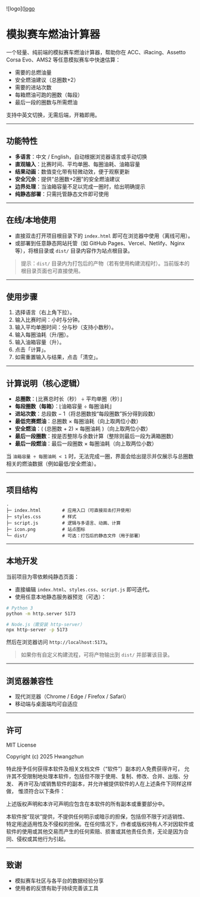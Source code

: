 ![logo]([logo](https://cdn.jsdelivr.net/gh/hwangzhun/Sim-Racing-Fuel-Calculator@main/icon.png "logo")

# 模拟赛车燃油计算器

一个轻量、纯前端的模拟赛车燃油计算器，帮助你在 ACC、iRacing、Assetto Corsa Evo、AMS2 等任意模拟赛车中快速估算：
- 需要的总燃油量
- 安全燃油建议（总圈数+2）
- 需要的进站次数
- 每箱燃油可跑的圈数（每段）
- 最后一段的圈数与所需燃油

支持中英文切换，无需后端，开箱即用。

---

## 功能特性
- **多语言**：中文 / English，自动根据浏览器语言或手动切换
- **直观输入**：比赛时间、平均单圈、每圈油耗、油箱容量
- **结果动画**：数值变化带有轻微动效，便于观察更新
- **安全冗余**：提供“总圈数+2圈”的安全燃油建议
- **边界处理**：当油箱容量不足以完成一圈时，给出明确提示
- **纯静态部署**：只需托管静态文件即可使用

---

## 在线/本地使用
- 直接双击打开项目根目录下的 `index.html` 即可在浏览器中使用（离线可用）。
- 或部署到任意静态网站托管（如 GitHub Pages、Vercel、Netlify、Nginx 等），将根目录或 `dist/` 目录内容作为站点根目录。

> 提示：`dist/` 目录内为打包后的产物（若有使用构建流程时）。当前版本的根目录页面也可直接使用。

---

## 使用步骤
1. 选择语言（右上角下拉）。
2. 输入比赛时间：小时与分钟。
3. 输入平均单圈时间：分与秒（支持小数秒）。
4. 输入每圈油耗（升/圈）。
5. 输入油箱容量（升）。
6. 点击「计算」。
7. 如需重置输入与结果，点击「清空」。

---

## 计算说明（核心逻辑）
- **总圈数**：⌊比赛总时长（秒） ÷ 平均单圈（秒）⌋
- **每段圈数（每箱）**：⌊油箱容量 ÷ 每圈油耗⌋
- **进站次数**：总段数 − 1（将总圈数按“每段圈数”拆分得到段数）
- **最低完赛燃油**：总圈数 × 每圈油耗（向上取两位小数）
- **安全燃油**：\( (总圈数 + 2) × 每圈油耗 \)（向上取两位小数）
- **最后一段圈数**：按是否整除与余数计算（整除则最后一段为满箱圈数）
- **最后一段燃油**：最后一段圈数 × 每圈油耗（向上取两位小数）

当 `油箱容量 ÷ 每圈油耗 < 1` 时，无法完成一圈，界面会给出提示并仅展示与总圈数相关的燃油数据（例如最低/安全燃油）。

---

## 项目结构
```
.
├─ index.html        # 应用入口（可直接双击打开使用）
├─ styles.css        # 样式
├─ script.js         # 逻辑与多语言、动画、计算
├─ icon.png          # 站点图标
└─ dist/             # 可选：打包后的静态文件（用于部署）
```

---

## 本地开发
当前项目为零依赖纯静态页面：
- 直接编辑 `index.html`、`styles.css`、`script.js` 即可迭代。
- 使用任意本地静态服务器预览（可选）：
```bash
# Python 3
python -m http.server 5173

# Node.js（需安装 http-server）
npx http-server -p 5173
```
然后在浏览器访问 `http://localhost:5173`。

> 如果你有自定义构建流程，可将产物输出到 `dist/` 并部署该目录。

---

## 浏览器兼容性
- 现代浏览器（Chrome / Edge / Firefox / Safari）
- 移动端与桌面端均可自适应

---

## 许可
MIT License

Copyright (c) 2025 Hwangzhun

特此授予任何获得本软件及相关文档文件（“软件”）副本的人免费获得许可，
允许其不受限制地处理本软件，包括但不限于使用、复制、修改、合并、出版、分发、
再许可及/或销售软件的副本，并允许被提供软件的人在上述条件下同样这样做，
惟须符合以下条件：

上述版权声明和本许可声明应包含在本软件的所有副本或重要部分中。

本软件按“现状”提供，不提供任何明示或暗示的担保，包括但不限于对适销性、
特定用途适用性及不侵权的担保。在任何情况下，作者或版权持有人不对因软件或软件的使用或其他交易而产生的任何索赔、损害或其他责任负责，无论是因为合同、侵权或其他行为引起。

---

## 致谢
- 模拟赛车社区与各平台的数据经验分享
- 使用者的反馈有助于持续完善该工具
